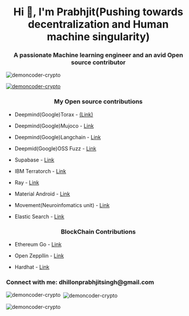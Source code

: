 <h1 align="center">Hi 👋, I'm Prabhjit(Pushing towards decentralization and Human machine singularity)</h1>
<h3 align="center">A passionate Machine learning engineer and an avid Open source contributor</h3>

<p align="left"> <img src="https://komarev.com/ghpvc/?username=demoncoder-crypto&label=Profile%20views&color=0e75b6&style=flat" alt="demoncoder-crypto" /> </p>

<p align="left"> <a href="https://github.com/ryo-ma/github-profile-trophy"><img src="https://github-profile-trophy.vercel.app/?username=demoncoder-crypto" alt="demoncoder-crypto" /></a> </p>

<h3 align="center">My Open source contributions</h3>

- Deepmind(Google)Torax - [(Link)](https://github.com/google-deepmind/torax/commits?author=demoncoder-crypto)

- Deepmind(Google)Mujoco - [Link](https://github.com/google-deepmind/mujoco/pull/2540)

- Deepmind(Google)Langchain - [Link](https://github.com/langchain-ai/langchain-google/pull/826)

- Deepmid(Google)OSS Fuzz - [Link](https://github.com/google/oss-fuzz-gen/pulls?q=is%3Apr+author%3Ademoncoder-crypto)

- Supabase - [Link](https://github.com/supabase/supabase/pulls?q=is%3Apr+author%3Ademoncoder-crypto)

- IBM Terratorch - [Link](https://github.com/IBM/terratorch/pulls?q=is%3Apr+author%3Ademoncoder-crypto)

- Ray - [Link](https://github.com/ray-project/ray/pulls?q=is%3Apr+author%3Ademoncoder-crypto)

- Material Android - [Link](https://github.com/material-components/material-components-android/pulls?q=is%3Apr+author%3Ademoncoder-crypto)

- Movement(Neuroinfomatics unit) - [Link](https://github.com/neuroinformatics-unit/movement/pulls?q=is%3Apr+author%3Ademoncoder-crypto)

- Elastic Search - [Link](https://github.com/elastic/elasticsearch/pulls?q=is%3Apr+author%3Ademoncoder-crypto)

<h3 align="center">BlockChain Contributions</h3>

- Ethereum Go - [Link](https://github.com/ethereum/go-ethereum/pull/31665)

- Open Zeppllin - [Link](https://github.com/OpenZeppelin/openzeppelin-contracts/issues/5650)

- Hardhat - [Link](https://github.com/NomicFoundation/hardhat/pull/6637)


<h3 align="left">Connect with me: dhillonprabhjitsingh@gmail.com</h3>
<p align="left">
</p>


<p><img align="left" src="https://github-readme-stats.vercel.app/api/top-langs?username=demoncoder-crypto&show_icons=true&locale=en&layout=compact" alt="demoncoder-crypto" /></p>

<p>&nbsp;<img align="center" src="https://github-readme-stats.vercel.app/api?username=demoncoder-crypto&show_icons=true&locale=en" alt="demoncoder-crypto" /></p>

<p><img align="center" src="https://github-readme-streak-stats.herokuapp.com/?user=demoncoder-crypto&" alt="demoncoder-crypto" /></p>
